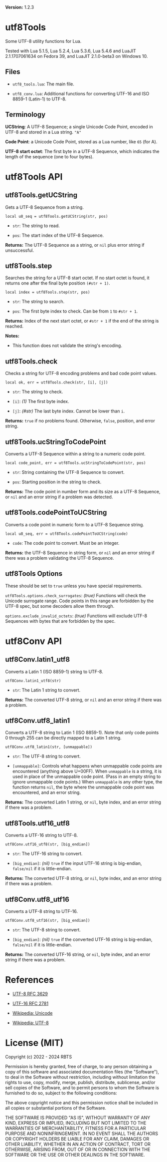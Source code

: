 **Version:** 1.2.3

# utf8Tools

Some UTF-8 utility functions for Lua.

Tested with Lua 5.1.5, Lua 5.2.4, Lua 5.3.6, Lua 5.4.6 and LuaJIT 2.1.1707061634 on Fedora 39, and LuaJIT 2.1.0-beta3 on Windows 10.


## Files

* `utf8_tools.lua`: The main file.

* `utf8_conv.lua`: Additional functions for converting UTF-16 and ISO 8859-1 (Latin-1) to UTF-8.


## Terminology

**UCString**: A UTF-8 Sequence; a single Unicode Code Point, encoded in UTF-8 and stored in a Lua string. `"A"`

**Code Point**: a Unicode Code Point, stored as a Lua number, like `65` (for A).

**UTF-8 start octet**: The first byte in a UTF-8 Sequence, which indicates the length of the sequence (one to four bytes).


# utf8Tools API

## utf8Tools.getUCString

Gets a UTF-8 Sequence from a string.

`local u8_seq = utf8Tools.getUCString(str, pos)`

* `str`: The string to read.

* `pos`: The start index of the UTF-8 Sequence.

**Returns:** The UTF-8 Sequence as a string, or `nil` plus error string if unsuccessful.


## utf8Tools.step

Searches the string for a UTF-8 start octet. If no start octet is found, it returns one after the final byte position `(#str + 1)`.

`local index = utf8Tools.step(str, pos)`

* `str`: The string to search.

* `pos`: The first byte index to check. Can be from `1` to `#str + 1`.

**Returns:** Index of the next start octet, or `#str + 1` if the end of the string is reached.

**Notes:**

* This function does not validate the string's encoding.


## utf8Tools.check

Checks a string for UTF-8 encoding problems and bad code point values.

`local ok, err = utf8Tools.check(str, [i], [j])`

* `str`: The string to check.

* `[i]`: *(1)* The first byte index.

* `[j]`: *(#str)* The last byte index. Cannot be lower than `i`.

**Returns:** `true` if no problems found. Otherwise, `false`, position, and error string.


## utf8Tools.ucStringToCodePoint

Converts a UTF-8 Sequence within a string to a numeric code point.

`local code_point, err = utf8Tools.ucStringToCodePoint(str, pos)`

* `str`: String containing the UTF-8 Sequence to convert.

* `pos`: Starting position in the string to check.

**Returns:** The code point in number form and its size as a UTF-8 Sequence, or `nil` and an error string if a problem was detected.


## utf8Tools.codePointToUCString

Converts a code point in numeric form to a UTF-8 Sequence string.

`local u8_seq, err = utf8Tools.codePointToUCString(code)`

* `code`: The code point to convert. Must be an integer.

**Returns:** the UTF-8 Sequence in string form, or `nil` and an error string if there was a problem validating the UTF-8 Sequence.



## utf8Tools Options

These should be set to `true` unless you have special requirements.

`utf8Tools.options.check_surrogates`: *(true)* Functions will check the Unicode surrogate range. Code points in this range are forbidden by the UTF-8 spec, but some decoders allow them through.

`options.exclude_invalid_octets`: *(true)* Functions will exclude UTF-8 Sequences with bytes that are forbidden by the spec.


# utf8Conv API


## utf8Conv.latin1_utf8

Converts a Latin 1 (ISO 8859-1) string to UTF-8.

`utf8Conv.latin1_utf8(str)`

* `str`: The Latin 1 string to convert.

**Returns:** The converted UTF-8 string, or `nil` and an error string if there was a problem.


## utf8Conv.utf8_latin1

Converts a UTF-8 string to Latin 1 (ISO 8859-1). Note that only code points 0 through 255 can be directly mapped to a Latin 1 string.

`utf8Conv.utf8_latin1(str, [unmappable])`

* `str`: The UTF-8 string to convert.

* `[unmappable]`: Controls what happens when unmappable code points are encountered (anything above U+00FF). When `unmappable` is a string, it is used in place of the unmappable code point. (Pass in an empty string to ignore unmappable code points.) When `unmappable` is any other type, the function returns `nil`, the byte where the unmappable code point was encountered, and an error string.

**Returns:** The converted Latin 1 string, or `nil`, byte index, and an error string if there was a problem.


## utf8Tools.utf16_utf8

Converts a UTF-16 string to UTF-8.

`utf8Conv.utf16_utf8(str, [big_endian])`

* `str`: The UTF-16 string to convert.

* `[big_endian]`: *(nil)* `true` if the input UTF-16 string is big-endian, `false/nil` if it is little-endian.

**Returns:** The converted UTF-8 string, or `nil`, byte index, and an error string if there was a problem.


## utf8Conv.utf8_utf16

Converts a UTF-8 string to UTF-16.

`utf8Conv.utf8_utf16(str, [big_endian])`

* `str`: The UTF-8 string to convert.

* `[big_endian]`: *(nil)* `true` if the converted UTF-16 string is big-endian, `false/nil` if it is little-endian.

**Returns:** The converted UTF-16 string, or `nil`, byte index, and an error string if there was a problem.


# References

* [UTF-8 RFC 3629](https://tools.ietf.org/html/rfc3629)

* [UTF-16 RFC 2781](https://www.rfc-editor.org/rfc/rfc2781)

* [Wikipedia: Unicode](https://en.wikipedia.org/wiki/Unicode)

* [Wikipedia: UTF-8](https://en.wikipedia.org/wiki/UTF-8)


# License (MIT)

Copyright (c) 2022 - 2024 RBTS

Permission is hereby granted, free of charge, to any person obtaining a copy
of this software and associated documentation files (the "Software"), to deal
in the Software without restriction, including without limitation the rights
to use, copy, modify, merge, publish, distribute, sublicense, and/or sell
copies of the Software, and to permit persons to whom the Software is
furnished to do so, subject to the following conditions:

The above copyright notice and this permission notice shall be included in all
copies or substantial portions of the Software.

THE SOFTWARE IS PROVIDED "AS IS", WITHOUT WARRANTY OF ANY KIND, EXPRESS OR
IMPLIED, INCLUDING BUT NOT LIMITED TO THE WARRANTIES OF MERCHANTABILITY,
FITNESS FOR A PARTICULAR PURPOSE AND NONINFRINGEMENT. IN NO EVENT SHALL THE
AUTHORS OR COPYRIGHT HOLDERS BE LIABLE FOR ANY CLAIM, DAMAGES OR OTHER
LIABILITY, WHETHER IN AN ACTION OF CONTRACT, TORT OR OTHERWISE, ARISING FROM,
OUT OF OR IN CONNECTION WITH THE SOFTWARE OR THE USE OR OTHER DEALINGS IN THE
SOFTWARE.
